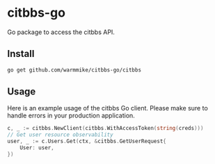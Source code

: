 # citbbs-go

Go package to access the citbbs API.


## Install

```bash
go get github.com/warmmike/citbbs-go/citbbs
```

## Usage

Here is an example usage of the citbbs Go client. Please make sure to
handle errors in your production application.

```go
c, _ := citbbs.NewClient(citbbs.WithAccessToken(string(creds)))
// Get user resource observability
user, _ := c.Users.Get(ctx, &citbbs.GetUserRequest{
    User: user,
})
```
